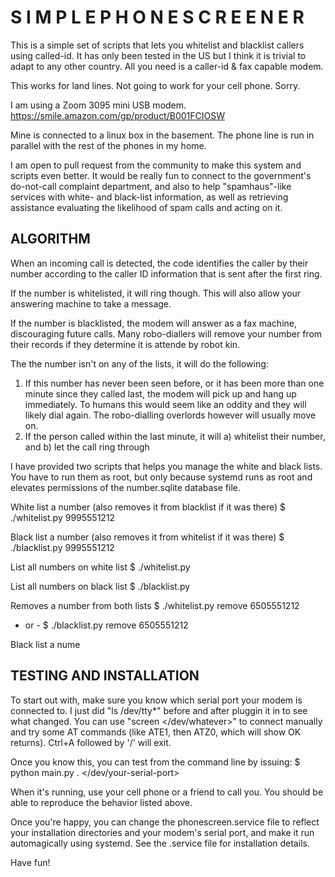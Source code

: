  S I M P L E  P H O N E  S C R E E N E R
=========================================

This is a simple set of scripts that lets you whitelist and blacklist callers using called-id. It has only been tested
in the US but I think it is trivial to adapt to any other country. All you need is a caller-id & fax capable modem.

This works for land lines. Not going to work for your cell phone. Sorry.

I am using a Zoom 3095 mini USB modem. https://smile.amazon.com/gp/product/B001FCIOSW

Mine is connected to a linux box in the basement. The phone line is run in parallel with the rest of the phones in my
home.

I am open to pull request from the community to make this system and scripts even better. It would be really fun to
connect to the government's do-not-call complaint department, and also to help "spamhaus"-like services with white- and
black-list information, as well as retrieving assistance evaluating the likelihood of spam calls and acting on it.



ALGORITHM
---------


When an incoming call is detected, the code identifies the caller by their number according to the caller ID information
that is sent after the first ring.

If the number is whitelisted, it will ring though. This will also allow your answering machine to take a message.

If the number is blacklisted, the modem will answer as a fax machine, discouraging future calls. Many robo-diallers will
remove your number from their records if they determine it is attende by robot kin.

The the number isn't on any of the lists, it will do the following:
  1. If this number has never been seen before, or it has been more than one minute since they called last, the modem
     will pick up and hang up immediately. To humans this would seem like an oddity and they will likely dial again.
     The robo-dialling overlords however will usually move on.
  2. If the person called within the last minute, it will
            a) whitelist their number, and
            b) let the call ring through

I have provided two scripts that helps you manage the white and black lists. You have to run them as root, but only
because systemd runs as root and elevates permissions of the number.sqlite database file.

White list a number (also removes it from blacklist if it was there)
$ ./whitelist.py 9995551212

Black list a number (also removes it from whitelist if it was there)
$ ./blacklist.py 9995551212

List all numbers on white list
$ ./whitelist.py

List all numbers on black list
$ ./blacklist.py

Removes a number from both lists
$ ./whitelist.py remove 6505551212
 - or -
$ ./blacklist.py remove 6505551212

Black list a nume



TESTING AND INSTALLATION
------------------------

To start out with, make sure you know which serial port your modem is connected to. I just did "ls /dev/tty*" before
and after pluggin it in to see what changed. You can use "screen </dev/whatever>" to connect manually and try some
AT commands (like ATE1, then ATZ0, which will show OK returns). Ctrl+A followed by '/' will exit.

Once you know this, you can test from the command line by issuing:
$ python main.py . </dev/your-serial-port>

When it's running, use your cell phone or a friend to call you. You should be able to reproduce the behavior listed
above.

Once you're happy, you can change the phonescreen.service file to reflect your installation directories and your modem's
serial port, and make it run automagically using systemd. See the .service file for installation details.



Have fun!
